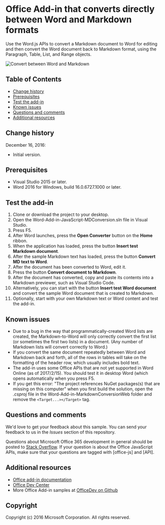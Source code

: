 # Office Add-in that converts directly between Word and Markdown formats

Use the Word.js APIs to convert a Markdown document to Word for editing and then convert the Word document back to Markdown format, using the Paragraph, Table, List, and Range objects.

![Convert between Word and Markdown](readme_art/ReadMeScreenshot.PNG)

## Table of Contents
* [Change history](#change-history)
* [Prerequisites](#prerequisites)
* [Test the add-in](#test-the-add-in)
* [Known issues](#known-issues)
* [Questions and comments](#questions-and-comments)
* [Additional resources](#additional-resources)

## Change history

December 16, 2016:

* Initial version.

## Prerequisites

* Visual Studio 2015 or later.
* Word 2016 for Windows, build 16.0.6727.1000 or later.

## Test the add-in

1. Clone or download the project to your desktop.
2. Open the Word-Add-in-JavaScript-MDConversion.sln file in Visual Studio.
2. Press F5.
3. After Word launches, press the **Open Converter** button on the **Home** ribbon.
4. When the application has loaded, press the button **Insert test Markdown document**.
5. After the sample Markdown text has loaded, press the button **Convert MD text to Word**.
6. After the document has been converted to Word, edit it. 
7. Press the button **Convert document to Markdown**. 
8. After the document has converted, copy and paste its contents into a Markdown previewer, such as Visual Studio Code.
9. Alternatively, you can start with the button **Insert test Word document** and convert the sample Word document that is created to Markdown. 
10. Optionally, start with your own Markdown text or Word content and test the add-in.

## Known issues

- Due to a bug in the way that programmatically-created Word lists are created, the Markdown-to-Word will only correctly convert the first list (or sometimes the first two lists) in a document. (Any number of Markdown lists will convert correctly to Word.)
- If you convert the same document repeatedly between Word and Markdown back and forth, all of the rows in tables will take on the formatting of the header row, which usually includes bold text.
- The add-in uses some Office APIs that are not yet supported in Word Online (as of 2017/2/15). You should test it in desktop Word (which opens automatically when you press F5.
- If you get this error: "The project references NuGet packages(s) that are missing on this computer" when you first build the solution, open the *.csproj* file in the Word-Add-in-MarkdownConversionWeb folder and remove the `<Target...></Target>` tag. 

## Questions and comments

We'd love to get your feedback about this sample. You can send your feedback to us in the *Issues* section of this repository.

Questions about Microsoft Office 365 development in general should be posted to [Stack Overflow](http://stackoverflow.com/questions/tagged/office-js+API). If your question is about the Office JavaScript APIs, make sure that your questions are tagged with [office-js] and [API].

## Additional resources

* [Office add-in documentation](https://msdn.microsoft.com/en-us/library/office/jj220060.aspx)
* [Office Dev Center](http://dev.office.com/)
* More Office Add-in samples at [OfficeDev on Github](https://github.com/officedev)

## Copyright
Copyright (c) 2016 Microsoft Corporation. All rights reserved.

